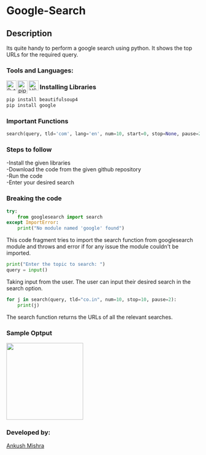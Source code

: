 # Google-Search

## Description

Its quite handy to perform a google search using python. It shows the top URLs for the required query.

### Tools and Languages:

<img align="left" alt="Python" width="26px" src="https://github.com/ankush0939/explore/blob/master/topics/python/python.png" />
<img align="left" alt="pip" width="26px" height="34px" src="https://github.com/ankush0939/explore/blob/master/topics/pip/pip.png" />
<img align="left" alt="VS Code" width="26px" src="https://github.com/ankush0939/explore/blob/master/topics/visual-studio-code/visual-studio-code.png" />

### Installing Libraries

```cmd
pip install beautifulsoup4
pip install google
```

### Important Functions

```python
search(query, tld='com', lang='en', num=10, start=0, stop=None, pause=2.0)
```

### Steps to follow
-Install the given libraries<br>
-Download the code from the given github repository<br>
-Run the code<br>
-Enter your desired search<br>

### Breaking the code
```python
try: 
    from googlesearch import search 
except ImportError:  
    print("No module named 'google' found") 
```

This code fragment tries to import the search function from googlesearch module and throws and error if for any issue the module couldn't be imported.

```python
print("Enter the topic to search: ")
query = input()
```

Taking input from the user. The user can input their desired search in the search option.

```python
for j in search(query, tld="co.in", num=10, stop=10, pause=2): 
    print(j) 
```

The search function returns the URLs of all the relevant searches.

### Sample Optput
<img src="https://github.com/ankush0939/Google-Search/blob/main/googleSearch.png" height="200px" weidht="200px">

### Developed by:
<a href="https://github.com/ankush0939">Ankush Mishra</a>

